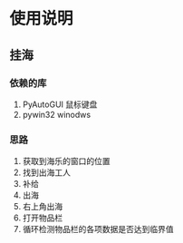 # 使用说明
## 挂海
### 依赖的库
1. PyAutoGUI 鼠标键盘
2. pywin32 winodws

### 思路
1. 获取到海乐的窗口的位置
2. 找到出海工人
3. 补给
4. 出海
5. 右上角出海
6. 打开物品栏
7. 循环检测物品栏的各项数据是否达到临界值